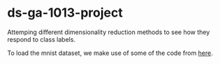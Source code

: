 # ds-ga-1013-project
Attemping different dimensionality reduction methods to see how they respond to class labels.



To load the mnist dataset, we make use of some of the code from [here](https://gist.github.com/ischlag/41d15424e7989b936c1609b53edd1390).
